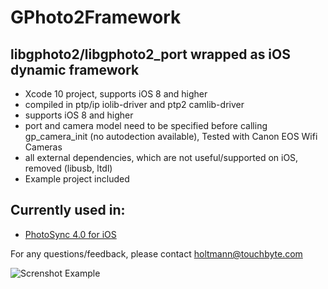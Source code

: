 # GPhoto2Framework
## libgphoto2/libgphoto2_port wrapped as iOS dynamic framework
* Xcode 10 project, supports iOS 8 and higher
* compiled in ptp/ip iolib-driver and ptp2 camlib-driver
* supports iOS 8 and higher
* port and camera model need to be specified before calling gp_camera_init (no autodection available), Tested with Canon EOS Wifi Cameras
* all external dependencies, which are not useful/supported on iOS, removed (libusb, ltdl)
* Example project included

## Currently used in:
* [PhotoSync 4.0 for iOS](https://www.photosync-app.com)

For any questions/feedback, please contact holtmann@touchbyte.com

![Screnshot Example](https://download.photosync-app.com/images/example_libgphoto2.png)
